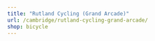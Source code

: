 ```yaml
---
title: "Rutland Cycling (Grand Arcade)"
url: /cambridge/rutland-cycling-grand-arcade/
shop: bicycle
---
```

